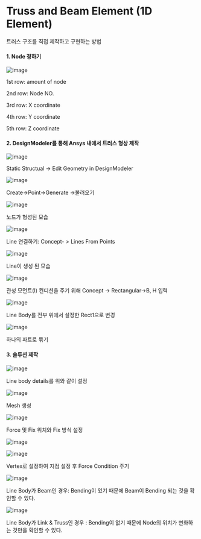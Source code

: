 # Truss and Beam Element (1D Element)

트러스 구조를 직접 제작하고 구현하는 방법

#### 1. Node 정하기

![image](https://github.com/AnGyeonheal/CAE_Ansys/assets/118132313/544d1bc5-5403-4ea8-91bd-255488707dca)

1st row: amount of node

2nd row: Node NO.

3rd row: X coordinate

4th row: Y coordinate

5th row: Z coordinate

#### 2. DesignModeler를 통해 Ansys 내에서 트러스 형상 제작

![image](https://github.com/AnGyeonheal/CAE_Ansys/assets/118132313/dd64ae99-6aa4-46c2-9933-34059514a992)

Static Structual -> Edit Geometry in DesignModeler

![image](https://github.com/AnGyeonheal/CAE_Ansys/assets/118132313/4713bd92-1246-4264-9910-855f883ab639)

Create->Point->Generate ->불러오기

![image](https://github.com/AnGyeonheal/CAE_Ansys/assets/118132313/4f089863-1d0f-4128-89c9-88b979e37447)

노드가 형성된 모습

![image](https://github.com/AnGyeonheal/CAE_Ansys/assets/118132313/2278c19a-e3e1-44c1-b731-9288ff881795)

Line 연결하기: Concept- > Lines From Points

![image](https://github.com/AnGyeonheal/CAE_Ansys/assets/118132313/4eb836f6-0413-4ed1-9ba2-bfa8ee91f349)

Line이 생성 된 모습

![image](https://github.com/AnGyeonheal/CAE_Ansys/assets/118132313/75806601-d62f-46f8-8db7-3332cb713434)

관성 모먼트(I) 컨디션을 주기 위해 Concept -> Rectangular->B, H 입력

![image](https://github.com/AnGyeonheal/CAE_Ansys/assets/118132313/24e8712d-36db-4878-8684-9f28f931e659)

Line Body를 전부 위에서 설정한 Rect1으로 변경

![image](https://github.com/AnGyeonheal/CAE_Ansys/assets/118132313/165c2900-832d-4174-b1d1-a5271190e350)

하나의 파트로 묶기

#### 3. 솔루션 제작

![image](https://github.com/AnGyeonheal/CAE_Ansys/assets/118132313/cda827b8-c6bb-4e6a-8dd7-7d87d1ebd26a)

Line body details를 위와 같이 설정

![image](https://github.com/AnGyeonheal/CAE_Ansys/assets/118132313/fc2d6d60-038c-4ba1-81d1-8597524cd170)

Mesh 생성

![image](https://github.com/AnGyeonheal/CAE_Ansys/assets/118132313/d8a75a57-e861-4c75-bda8-5d12498d7289)

Force 및 Fix 위치와 Fix 방식 설정

![image](https://github.com/AnGyeonheal/CAE_Ansys/assets/118132313/e8989df2-37a7-4f9b-b2c8-c5d2145baaf3)

![image](https://github.com/AnGyeonheal/CAE_Ansys/assets/118132313/962ebeea-a38a-4c08-841c-ff3e134c158a)

Vertex로 설정하여 지점 설정 후 Force Condition 주기

![image](https://github.com/AnGyeonheal/CAE_Ansys/assets/118132313/7a2466a1-989b-4212-8e25-13a775102dfc)

Line Body가 Beam인 경우: Bending이 있기 때문에 Beam이 Bending 되는 것을 확인할 수 있다. 

![image](https://github.com/AnGyeonheal/CAE_Ansys/assets/118132313/ab65716f-3f50-429b-9355-4194616328af)

Line Body가 Link & Truss인 경우 : Bending이 없기 때문에 Node의 위치가 변화하는 것만을 확인할 수 있다. 

